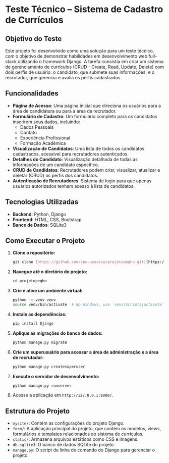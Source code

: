 # Teste Técnico – Sistema de Cadastro de Currículos

## Objetivo do Teste

Este projeto foi desenvolvido como uma solução para um teste técnico, com o objetivo de demonstrar habilidades em desenvolvimento web full-stack utilizando o framework Django. A tarefa consistia em criar um sistema de gerenciamento de currículos (CRUD - Create, Read, Update, Delete) com dois perfis de usuário: o candidato, que submete suas informações, e o recrutador, que gerencia e avalia os perfis cadastrados.

## Funcionalidades

* **Página de Acesso**: Uma página inicial que direciona os usuários para a área de candidatura ou para a área de recrutador.
* **Formulário de Cadastro**: Um formulário completo para os candidatos inserirem seus dados, incluindo:
    * Dados Pessoais
    * Contato
    * Experiência Profissional
    * Formação Acadêmica
* **Visualização de Candidatos**: Uma lista de todos os candidatos cadastrados, acessível para recrutadores autenticados.
* **Detalhes do Candidato**: Visualização detalhada de todas as informações de um candidato específico.
* **CRUD de Candidatos**: Recrutadores podem criar, visualizar, atualizar e deletar (CRUD) os perfis dos candidatos.
* **Autenticação de Recrutadores**: Sistema de login para que apenas usuários autorizados tenham acesso à lista de candidatos.

## Tecnologias Utilizadas

* **Backend**: Python, Django
* **Frontend**: HTML, CSS, Bootstrap
* **Banco de Dados**: SQLite3

## Como Executar o Projeto

1.  **Clone o repositório:**
    ```bash
    git clone [https://github.com/seu-usuario/projetopegho.git](https://github.com/seu-usuario/projetopegho.git)
    ```
2.  **Navegue até o diretório do projeto:**
    ```bash
    cd projetopegho
    ```
3.  **Crie e ative um ambiente virtual:**
    ```bash
    python -m venv venv
    source venv/bin/activate  # No Windows, use `venv\Scripts\activate`
    ```
4.  **Instale as dependências:**
    ```bash
    pip install Django
    ```
5.  **Aplique as migrações do banco de dados:**
    ```bash
    python manage.py migrate
    ```
6.  **Crie um superusuário para acessar a área de administração e a área de recrutador:**
    ```bash
    python manage.py createsuperuser
    ```
7.  **Execute o servidor de desenvolvimento:**
    ```bash
    python manage.py runserver
    ```
8.  Acesse a aplicação em `http://127.0.0.1:8000/`.

## Estrutura do Projeto

* `mysite/`: Contém as configurações do projeto Django.
* `form/`: A aplicação principal do projeto, que contém os modelos, views, formulários e templates relacionados ao sistema de currículos.
* `static/`: Armazena arquivos estáticos como CSS e imagens.
* `db.sqlite3`: O banco de dados SQLite do projeto.
* `manage.py`: O script de linha de comando do Django para gerenciar o projeto.
